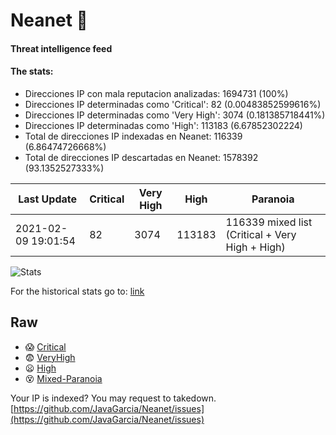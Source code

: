 # Neanet :hocho:
#### Threat intelligence feed
#### The stats:

- Direcciones IP con mala reputacion analizadas: 1694731 (100%)
- Direcciones IP determinadas como 'Critical':  82 (0.00483852599616%)
- Direcciones IP determinadas como 'Very High':  3074 (0.181385718441%)
- Direcciones IP determinadas como 'High':  113183 (6.67852302224)
- Total de direcciones IP indexadas en Neanet:  116339 (6.86474726668%)
- Total de direcciones IP descartadas en Neanet:  1578392 (93.1352527333%)

| Last Update | Critical | Very High | High | Paranoia |
| --- | --- | --- | --- | --- |
| 2021-02-09 19:01:54 | 82 | 3074 | 113183 | 116339 mixed list (Critical + Very High + High)|

![Stats](https://docs.google.com/spreadsheets/d/e/2PACX-1vSnaNMIXVabIpDJjufMlzH7poXnshF3mgd8Is1g9ytUEzVsP5my4Trn8f-xkoLLQ38xpL3HtmUexLo6/pubchart?oid=501124687&format=image)

For the historical stats go to: [link](/stats.csv)
## Raw
- :scream: [Critical](https://raw.githubusercontent.com/JavaGarcia/Neanet/master/blacklists/neanet_critical.txt)
- :fearful: [VeryHigh](https://raw.githubusercontent.com/JavaGarcia/Neanet/master/blacklists/neanet_veryHigh.txtt)
- :frowning: [High](https://raw.githubusercontent.com/JavaGarcia/Neanet/master/blacklists/neanet_high.txt)
- :dizzy_face: [Mixed-Paranoia](https://raw.githubusercontent.com/JavaGarcia/Neanet/master/blacklists/neanet_all.txt)


Your IP is indexed? You may request to takedown. [https://github.com/JavaGarcia/Neanet/issues](https://github.com/JavaGarcia/Neanet/issues)
















































































































































































































































































































































































































































































































































































































































































































































































































































































































































































































































































































































































































































































































































































































































































































































































































































































































































































































































































































































































































































































































































































































































































































































































































































































































































































































































































































































































































































































































































































































































































































































































































































































































































































































































































































































































































































































































































































































































































































































































































































































































































































































































